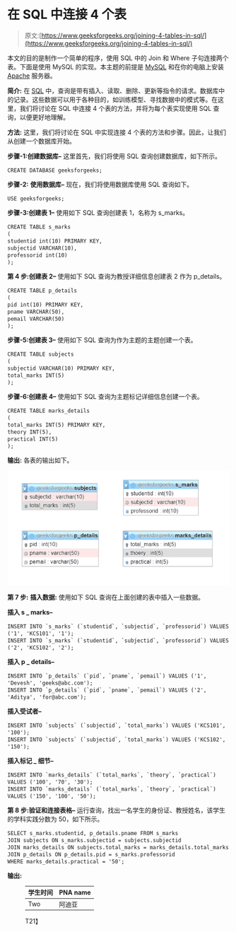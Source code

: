 # 在 SQL 中连接 4 个表

> 原文:[https://www.geeksforgeeks.org/joining-4-tables-in-sql/](https://www.geeksforgeeks.org/joining-4-tables-in-sql/)

本文的目的是制作一个简单的程序，使用 SQL 中的 Join 和 Where 子句连接两个表。下面是使用 MySQL 的实现。本主题的前提是 [MySQL](https://www.geeksforgeeks.org/mysql-database-current_user-functions/) 和在你的电脑上安装 [Apache](https://www.apachefriends.org/index.html) 服务器。

**简介:**
在 [SQL](https://www.geeksforgeeks.org/sql-tutorial/) 中，查询是带有插入、读取、删除、更新等指令的请求。数据库中的记录。这些数据可以用于各种目的，如训练模型、寻找数据中的模式等。在这里，我们将讨论在 SQL 中连接 4 个表的方法，并将为每个表实现使用 SQL 查询，以便更好地理解。

**方法:**
这里，我们将讨论在 SQL 中实现连接 4 个表的方法和步骤。因此，让我们从创建一个数据库开始。

**步骤-1:创建数据库–**
这里首先，我们将使用 SQL 查询创建数据库，如下所示。

```
CREATE DATABASE geeksforgeeks;
```

**步骤-2:** **使用数据库–**
现在，我们将使用数据库使用 SQL 查询如下。

```
USE geeksforgeeks;
```

**步骤-3:创建表 1–**
使用如下 SQL 查询创建表 1，名称为 s_marks。

```
CREATE TABLE s_marks 
(
studentid int(10) PRIMARY KEY, 
subjectid VARCHAR(10), 
professorid int(10)
);
```

**第 4 步:创建表 2–**
使用如下 SQL 查询为教授详细信息创建表 2 作为 p_details。

```
CREATE TABLE p_details 
(
pid int(10) PRIMARY KEY, 
pname VARCHAR(50), 
pemail VARCHAR(50)
);
```

**步骤-5:创建表 3–**
使用如下 SQL 查询为作为主题的主题创建一个表。

```
CREATE TABLE subjects  
(
subjectid VARCHAR(10) PRIMARY KEY, 
total_marks INT(5)
);
```

**步骤-6:创建表 4–**
使用如下 SQL 查询为主题标记详细信息创建一个表。

```
CREATE TABLE marks_details 
(
total_marks INT(5) PRIMARY KEY, 
theory INT(5),
practical INT(5)
);
```

**输出:**
各表的输出如下。

![](img/2fab49668c5ec5a5d7f095899c2df0c0.png)

**第 7 步:** **插入数据:**
使用如下 SQL 查询在上面创建的表中插入一些数据。

**插入 s _ marks–**

```
INSERT INTO `s_marks` (`studentid`, `subjectid`, `professorid`) VALUES ('1', 'KCS101', '1');
INSERT INTO `s_marks` (`studentid`, `subjectid`, `professorid`) VALUES ('2', 'KCS102', '2');
```

**插入 p _ details–**

```
INSERT INTO `p_details` (`pid`, `pname`, `pemail`) VALUES ('1', 'Devesh', 'geeks@abc.com');
INSERT INTO `p_details` (`pid`, `pname`, `pemail`) VALUES ('2', 'Aditya', 'for@abc.com');
```

**插入受试者–**

```
INSERT INTO `subjects` (`subjectid`, `total_marks`) VALUES ('KCS101', '100');
INSERT INTO `subjects` (`subjectid`, `total_marks`) VALUES ('KCS102', '150');
```

**插入标记 _ 细节–**

```
INSERT INTO `marks_details` (`total_marks`, `theory`, `practical`) VALUES ('100', '70', '30');
INSERT INTO `marks_details` (`total_marks`, `theory`, `practical`) VALUES ('150', '100', '50');
```

**第 8 步:验证和连接表格–**
运行查询，找出一名学生的身份证、教授姓名，该学生的学科实践分数为 50，如下所示。

```
SELECT s_marks.studentid, p_details.pname FROM s_marks 
JOIN subjects ON s_marks.subjectid = subjects.subjectid 
JOIN marks_details ON subjects.total_marks = marks_details.total_marks
JOIN p_details ON p_details.pid = s_marks.professorid
WHERE marks_details.practical = '50';
```

**输出:**

<figure class="table">

| 学生时间 | PNA name |
| --- | --- |
| Two | 阿迪亚 |

T21】</figure>